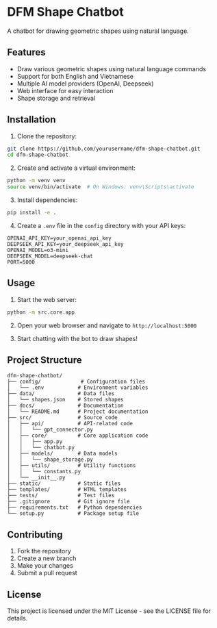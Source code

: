 # DFM Shape Chatbot

A chatbot for drawing geometric shapes using natural language.

## Features

- Draw various geometric shapes using natural language commands
- Support for both English and Vietnamese
- Multiple AI model providers (OpenAI, Deepseek)
- Web interface for easy interaction
- Shape storage and retrieval

## Installation

1. Clone the repository:

```bash
git clone https://github.com/yourusername/dfm-shape-chatbot.git
cd dfm-shape-chatbot
```

2. Create and activate a virtual environment:

```bash
python -m venv venv
source venv/bin/activate  # On Windows: venv\Scripts\activate
```

3. Install dependencies:

```bash
pip install -e .
```

4. Create a `.env` file in the `config` directory with your API keys:

```
OPENAI_API_KEY=your_openai_api_key
DEEPSEEK_API_KEY=your_deepseek_api_key
OPENAI_MODEL=o3-mini
DEEPSEEK_MODEL=deepseek-chat
PORT=5000
```

## Usage

1. Start the web server:

```bash
python -m src.core.app
```

2. Open your web browser and navigate to `http://localhost:5000`

3. Start chatting with the bot to draw shapes!

## Project Structure

```
dfm-shape-chatbot/
├── config/             # Configuration files
│   └── .env           # Environment variables
├── data/              # Data files
│   └── shapes.json    # Stored shapes
├── docs/              # Documentation
│   └── README.md      # Project documentation
├── src/               # Source code
│   ├── api/           # API-related code
│   │   └── gpt_connector.py
│   ├── core/          # Core application code
│   │   ├── app.py
│   │   └── chatbot.py
│   ├── models/        # Data models
│   │   └── shape_storage.py
│   ├── utils/         # Utility functions
│   │   └── constants.py
│   └── __init__.py
├── static/            # Static files
├── templates/         # HTML templates
├── tests/             # Test files
├── .gitignore         # Git ignore file
├── requirements.txt   # Python dependencies
└── setup.py           # Package setup file
```

## Contributing

1. Fork the repository
2. Create a new branch
3. Make your changes
4. Submit a pull request

## License

This project is licensed under the MIT License - see the LICENSE file for details.
